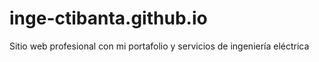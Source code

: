 # inge-ctibanta.github.io
Sitio web profesional con mi portafolio y servicios de ingeniería eléctrica
